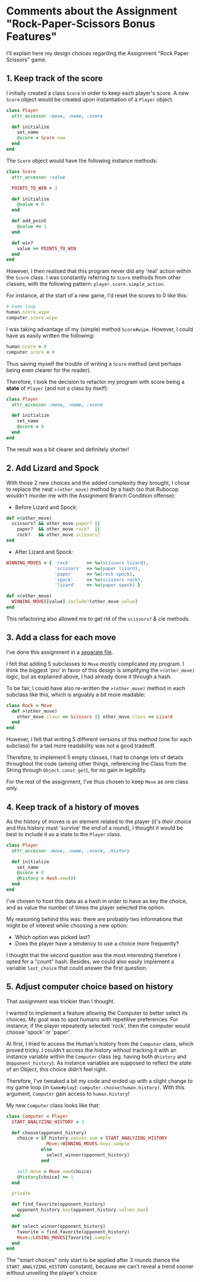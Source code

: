 # Comments about the Assignment "Rock-Paper-Scissors Bonus Features"

I'll explain here my design choices regarding the Assignment "Rock Paper
Scissors" game.

## 1. Keep track of the score

I initially created a class `Score` in order to keep each player's score.
A new `Score` object would be created upon instantiation of a `Player` object.

```ruby
class Player
  attr_accessor :move, :name, :score

  def initialize
    set_name
    @score = Score.new
  end
end
```

The `Score` object would have the following instance methods:

```ruby
class Score
  attr_accessor :value

  POINTS_TO_WIN = 3

  def initialize
    @value = 0
  end

  def add_point
    @value += 1
  end

  def win?
    value >= POINTS_TO_WIN
  end
end
```

However, I then realised that this program never did any 'real' action
within the `Score` class. I was constantly referring to `Score` methods from
other classes, with the following pattern: `player.score.simple_action`.

For instance, at the start of a new game, I'd reset the scores to 0 like this:

```ruby
# Game loop
human.score.wipe
computer.score.wipe
```

I was taking advantage of my (simple) method `Score#wipe`. However, I could
have as easily written the following:

```ruby
human.score = 0
computer.score = 0
```

Thus saving myself the trouble of writing a `Score` method (and perhaps being
even clearer for the reader).

Therefore, I took the decision to refactor my program with score being a
**state** of `Player` (and not a class by itself):

```ruby
class Player
  attr_accessor :move, :name, :score

  def initialize
    set_name
    @score = 0
  end
end
```

The result was a bit clearer and definitely shorter!

## 2. Add Lizard and Spock

With those 2 new choices and the added complexity they brought, I chose to
replace the neat `>(other_move)` method by a hash (so that Rubocop wouldn't
murder me with the Assignment Branch Condition offense):

* Before Lizard and Spock:

```ruby
def >(other_move)
  scissors? && other_move.paper? ||
    paper?  && other_move.rock?  ||
    rock?   && other_move.scissors?
end
```
* After Lizard and Spock:
```ruby
WINNING_MOVES = { 'rock'      => %w(scissors lizard),
                  'scissors'  => %w(paper lizard),
                  'paper'     => %w(rock spock),
                  'spock'     => %w(scissors rock),
                  'lizard'    => %w(paper spock) }

def >(other_move)
  WINNING_MOVES[value].include?(other_move.value)
end
```

This refactoring also allowed me to get rid of the `scissors?` & cie methods.

## 3. Add a class for each move

I've done this assignment in a [separate file](/12_rps_5_classes.rb).

I felt that adding 5 subclasses to `Move` mostly complicated my program.
I think the biggest 'pro' in favor of this design is simplifying the
`>(other_move)` logic, but as explained above, I had already done it
through a hash.

To be fair, I could have also re-written the `>(other_move)` method in each
subclass like this, which is arguably a bit more readable:

```ruby
class Rock < Move
  def >(other_move)
    other_move.class == Scissors || other_move.class == Lizard
  end
end
```

However, I felt that writing 5 different versions of this method (one for
each subclass) for a tad more readability was not a good tradeoff.

Therefore, to implement 5 empty classes, I had to change lots of details
throughout the code (among other things, referencing the Class from the String
through `Object.const_get`), for no gain in legibility.

For the rest of the assignment, I've thus chosen to keep `Move` as one
class only.

## 4. Keep track of a history of moves

As the history of moves is an element related to the player (it's *their* choice
and this history must 'survive' the end of a round), I thought it would
be best to include it as a state to the `Player` class.

```ruby
class Player
  attr_accessor :move, :name, :score, :history

  def initialize
    set_name
    @score = 0
    @history = Hash.new(0)
  end
end
```

I've chosen to host this data as a hash in order to have as key the choice,
and as value the number of times the player selected the option.

My reasoning behind this was: there are probably two informations that might
be of interest while choosing a new option:
- Which option was picked last?
- Does the player have a tendency to use a choice more frequently?

I thought that the second question was the most interesting therefore I
opted for a "count" hash. Besides, we could also easily implement a
variable `last_choice` that could answer the first question.

## 5. Adjust computer choice based on history

That assignment was trickier than I thought.

I wanted to implement a feature allowing the Computer to better select
its choices. My goal was to spot humans with repetitive preferences.
For instance, if the player repeatedly selected 'rock', then the computer
would choose 'spock' or 'paper'.

At first, I tried to access the Human's history from the `Computer` class,
which proved tricky. I couldn't access the history without tracking it with
an instance variable within the `Computer` class (eg. having both
`@history` and `@opponent_history`). As instance variables are supposed
to reflect the *state* of an Object, this choice didn't feel right.

Therefore, I've tweaked a bit my code and ended up with a slight change
to my game loop (in `Game#play`): `computer.choose(human.history)`. With this
argument, `Computer` gain access to `human.history`!

My new `Computer` class looks like that:

```ruby
class Computer < Player
  START_ANALYZING_HISTORY = 3

  def choose(opponent_history)
    choice = if history.values.sum < START_ANALYZING_HISTORY
               Move::WINNING_MOVES.keys.sample
             else
               select_winner(opponent_history)
             end

    self.move = Move.new(choice)
    @history[choice] += 1
  end

  private

  def find_favorite(opponent_history)
    opponent_history.key(opponent_history.values.max)
  end

  def select_winner(opponent_history)
    favorite = find_favorite(opponent_history)
    Move::LOSING_MOVES[favorite].sample
  end
end
```

The "smart choices" only start to be applied after 3 rounds (hence the
`START_ANALYZING_HISTORY` constant), because we can't reveal a trend sooner
without unveiling the player's choice.
